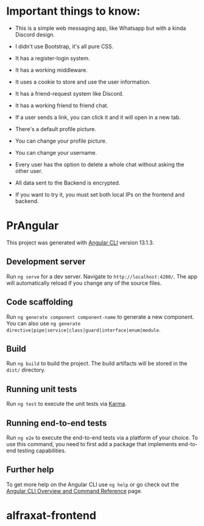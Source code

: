 # Important things to know:

- This is a simple web messaging app, like Whatsapp but with a kinda Discord design.
- I didn't use Bootstrap, it's all pure CSS.
- It has a register-login system.
- It has a working middleware.
- It uses a cookie to store and use the user information.
- It has a friend-request system like Discord.
- It has a working friend to friend chat.
- If a user sends a link, you can click it and it will open in a new tab.
- There's a default profile picture.
- You can change your profile picture.
- You can change your username.
- Every user has the option to delete a whole chat without asking the other user.
- All data sent to the Backend is encrypted.

- If you want to try it, you must set both local IPs on the frontend and backend.

# PrAngular

This project was generated with [Angular CLI](https://github.com/angular/angular-cli) version 13.1.3.

## Development server

Run `ng serve` for a dev server. Navigate to `http://localhost:4200/`. The app will automatically reload if you change any of the source files.

## Code scaffolding

Run `ng generate component component-name` to generate a new component. You can also use `ng generate directive|pipe|service|class|guard|interface|enum|module`.

## Build

Run `ng build` to build the project. The build artifacts will be stored in the `dist/` directory.

## Running unit tests

Run `ng test` to execute the unit tests via [Karma](https://karma-runner.github.io).

## Running end-to-end tests

Run `ng e2e` to execute the end-to-end tests via a platform of your choice. To use this command, you need to first add a package that implements end-to-end testing capabilities.

## Further help

To get more help on the Angular CLI use `ng help` or go check out the [Angular CLI Overview and Command Reference](https://angular.io/cli) page.
# alfraxat-frontend
